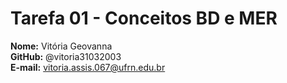 # Tarefa 01 - Conceitos BD e MER

**Nome:** Vitória Geovanna  
**GitHub:** @vitoria31032003  
**E-mail:** vitoria.assis.067@ufrn.edu.br

